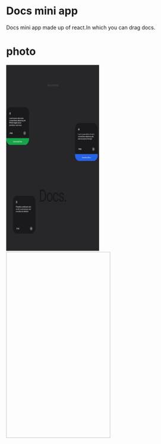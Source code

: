 # Docs mini app
Docs mini app made up of react.In which you can drag docs.

# photo
<div flex>
<img height="500px" width="250px" src="./public/img1.jpg">
<img height="500px" width="280px src="./public/img2.jpg">
</div>
